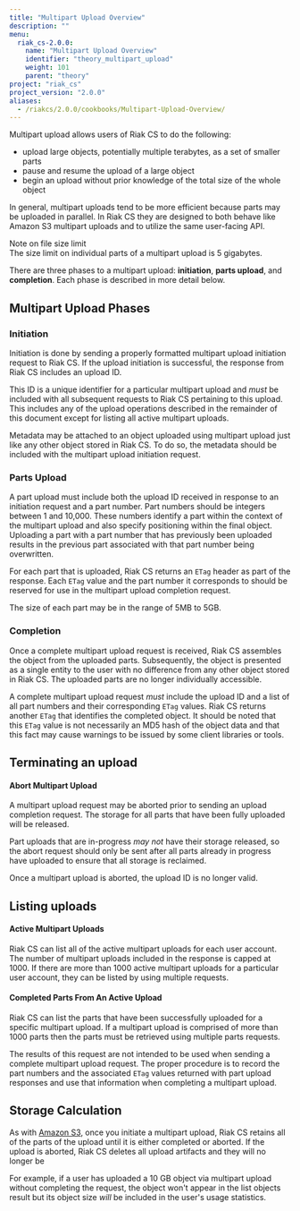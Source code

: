 ```yaml
---
title: "Multipart Upload Overview"
description: ""
menu:
  riak_cs-2.0.0:
    name: "Multipart Upload Overview"
    identifier: "theory_multipart_upload"
    weight: 101
    parent: "theory"
project: "riak_cs"
project_version: "2.0.0"
aliases:
  - /riakcs/2.0.0/cookbooks/Multipart-Upload-Overview/
---
```


Multipart upload allows users of Riak CS to do the following:

* upload large objects, potentially multiple terabytes, as a set of
  smaller parts
* pause and resume the upload of a large object
* begin an upload without prior knowledge of the total size of the whole
  object

In general, multipart uploads tend to be more efficient because parts
may be uploaded in parallel. In Riak CS they are designed to both behave
like Amazon S3 multipart uploads and to utilize the same user-facing
API.

<div class="note">
<div class="title">Note on file size limit</div>
The size limit on individual parts of a multipart upload is 5 gigabytes.
</div>

There are three phases to a multipart upload: **initiation**, **parts
upload**, and **completion**. Each phase is described in more detail
below.

## Multipart Upload Phases

### Initiation

Initiation is done by sending a properly formatted multipart upload
initiation request to Riak CS. If the upload initiation is successful,
the response from Riak CS includes an upload ID.

This ID is a unique identifier for a particular multipart upload and
*must* be included with all subsequent requests to Riak CS pertaining to
this upload. This includes any of the upload operations described in the
remainder of this document except for listing all active multipart
uploads.

Metadata may be attached to an object uploaded using multipart upload
just like any other object stored in Riak CS. To do so, the metadata
should be included with the multipart upload initiation request.

### Parts Upload

A part upload must include both the upload ID received in response to an
initiation request and a part number. Part numbers should be integers
between 1 and 10,000. These numbers identify a part within the context
of the multipart upload and also specify positioning within the final
object. Uploading a part with a part number that has previously been
uploaded results in the previous part associated with that part number
being overwritten.

For each part that is uploaded, Riak CS returns an `ETag` header as part
of the response. Each `ETag` value and the part number it corresponds to
should be reserved for use in the multipart upload completion request.

The size of each part may be in the range of 5MB to 5GB.

### Completion

Once a complete multipart upload request is received, Riak CS assembles
the object from the uploaded parts. Subsequently, the object is
presented as a single entity to the user with no difference from any
other object stored in Riak CS. The uploaded parts are no longer
individually accessible.

A complete multipart upload request *must* include the upload ID and a
list of all part numbers and their corresponding `ETag` values. Riak CS
returns another `ETag` that identifies the completed object. It should
be noted that this `ETag` value is not necessarily an MD5 hash of the
object data and that this fact may cause warnings to be issued by some
client libraries or tools.

## Terminating an upload

#### Abort Multipart Upload

A multipart upload request may be aborted prior to sending an upload
completion request. The storage for all parts that have been fully
uploaded will be released.

Part uploads that are in-progress *may not* have their storage released,
so the abort request should only be sent after all parts already in
progress have uploaded to ensure that all storage is reclaimed.

Once a multipart upload is aborted, the upload ID is no longer valid.

## Listing uploads

#### Active Multipart Uploads

Riak CS can list all of the active multipart uploads for each user
account. The number of multipart uploads included in the response is
capped at 1000. If there are more than 1000 active multipart uploads for
a particular user account, they can be listed by using multiple
requests.

#### Completed Parts From An Active Upload

Riak CS can list the parts that have been successfully uploaded for a
specific multipart upload. If a multipart upload is comprised of more
than 1000 parts then the parts must be retrieved using multiple parts
requests.

The results of this request are not intended to be used when sending a
complete multipart upload request. The proper procedure is to record the
part numbers and the associated `ETag` values returned with part upload
responses and use that information when completing a multipart upload.

## Storage Calculation

As with [Amazon
S3](http://docs.aws.amazon.com/AmazonS3/latest/dev/mpuoverview.html),
once you initiate a multipart upload, Riak CS retains all of the parts
of the upload until it is either completed or aborted. If the upload is
aborted, Riak CS deletes all upload artifacts and they will no longer be

For example, if a user has uploaded a 10 GB object via multipart upload without
completing the request, the object won't appear in the list objects
result but its object size _will_ be included in the user's usage
statistics.
